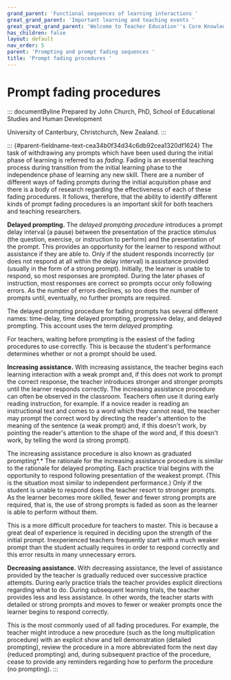 ```yaml
---
grand_parent: 'Functional sequences of learning interactions '
great_grand_parent: 'Important learning and teaching events '
great_great_grand_parent: 'Welcome to Teacher Education''s Core Knowledge and Skills.'
has_children: false
layout: default
nav_order: 5
parent: 'Prompting and prompt fading sequences '
title: 'Prompt fading procedures '
---
```

# Prompt fading procedures 


::: documentByline
Prepared by John Church, PhD, School of Educational Studies and Human
Development

University of Canterbury, Christchurch, New Zealand.
:::

::: {#parent-fieldname-text-cea34b0f34d34c6db92cea1320df1624}
The task of withdrawing any prompts which have been used during the
initial phase of learning is referred to as *fading*. Fading is an
essential teaching process during transition from the initial learning
phase to the independence phase of learning any new skill. There are a
number of different ways of fading prompts during the initial
acquisition phase and there is a body of research regarding the
effectiveness of each of these fading procedures. It follows, therefore,
that the ability to identify different kinds of prompt fading procedures
is an important skill for both teachers and teaching researchers.

**Delayed prompting.** The *delayed prompting procedure* introduces a
prompt delay interval (a pause) between the presentation of the practice
stimulus (the question, exercise, or instruction to perform) and the
presentation of the prompt. This provides an opportunity for the learner
to respond without assistance if they are able to. Only if the student
responds incorrectly (or does not respond at all within the delay
interval) is assistance provided (usually in the form of a strong
prompt). Initially, the learner is unable to respond, so most responses
are prompted. During the later phases of instruction, most responses are
correct so prompts occur only following errors. As the number of errors
declines, so too does the number of prompts until, eventually, no
further prompts are required.

The delayed prompting procedure for fading prompts has several different
names: time-delay, time delayed prompting, progressive delay, and
delayed prompting. This account uses the term *delayed prompting.*

For teachers, waiting before prompting is the easiest of the fading
procedures to use correctly. This is because the student's performance
determines whether or not a prompt should be used.

**Increasing assistance.** With increasing assistance, the teacher
begins each learning interaction with a weak prompt and, if this does
not work to prompt the correct response, the teacher introduces stronger
and stronger prompts until the learner responds correctly. The
increasing assistance procedure can often be observed in the classroom.
Teachers often use it during early reading instruction, for example. If
a novice reader is reading an instructional text and comes to a word
which they cannot read, the teacher may prompt the correct word by
directing the reader\'s attention to the meaning of the sentence (a weak
prompt) and, if this doesn\'t work, by pointing the reader\'s attention
to the shape of the word and, if this doesn\'t work, by telling the word
(a strong prompt).

The increasing assistance procedure is also known as graduated
prompting*.* The rationale for the increasing assistance procedure is
similar to the rationale for delayed prompting. Each practice trial
begins with the opportunity to respond following presentation of the
weakest prompt. (This is the situation most similar to independent
performance.) Only if the student is unable to respond does the teacher
resort to stronger prompts. As the learner becomes more skilled, fewer
and fewer strong prompts are required, that is, the use of strong
prompts is faded as soon as the learner is able to perform without them.

This is a more difficult procedure for teachers to master. This is
because a great deal of experience is required in deciding upon the
strength of the initial prompt. Inexperienced teachers frequently start
with a much weaker prompt than the student actually requires in order to
respond correctly and this error results in many unnecessary errors.

**Decreasing assistance.** With decreasing assistance, the level of
assistance provided by the teacher is gradually reduced over successive
practice attempts. During early practice trials the teacher provides
explicit directions regarding what to do. During subsequent learning
trials, the teacher provides less and less assistance. In other words,
the teacher starts with detailed or strong prompts and moves to fewer or
weaker prompts once the learner begins to respond correctly.

This is the most commonly used of all fading procedures. For example,
the teacher might introduce a new procedure (such as the long
multiplication procedure) with an explicit show and tell demonstration
(detailed prompting), review the procedure in a more abbreviated form
the next day (reduced prompting) and, during subsequent practice of the
procedure, cease to provide any reminders regarding how to perform the
procedure (no prompting).
:::
